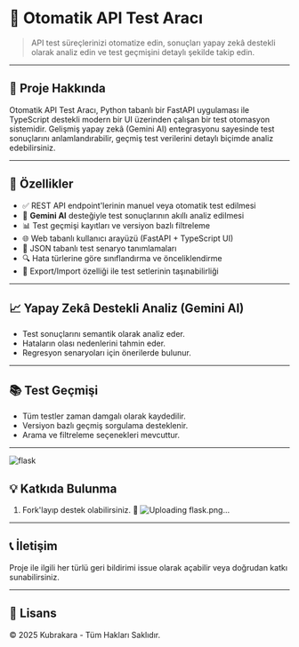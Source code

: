 
# 🧪 Otomatik API Test Aracı

> API test süreçlerinizi otomatize edin, sonuçları yapay zekâ destekli olarak analiz edin ve test geçmişini detaylı şekilde takip edin.

---

## 📌 Proje Hakkında

Otomatik API Test Aracı, Python tabanlı bir FastAPI uygulaması ile TypeScript destekli modern bir UI üzerinden çalışan bir test otomasyon sistemidir. Gelişmiş yapay zekâ (Gemini AI) entegrasyonu sayesinde test sonuçlarını anlamlandırabilir, geçmiş test verilerini detaylı biçimde analiz edebilirsiniz.

---

## 🚀 Özellikler

- ✅ REST API endpoint'lerinin manuel veya otomatik test edilmesi  
- 🤖 **Gemini AI** desteğiyle test sonuçlarının akıllı analiz edilmesi  
- 📊 Test geçmişi kayıtları ve versiyon bazlı filtreleme  
- 🌐 Web tabanlı kullanıcı arayüzü (FastAPI + TypeScript UI)  
- 📝 JSON tabanlı test senaryo tanımlamaları  
- 🔍 Hata türlerine göre sınıflandırma ve önceliklendirme  
- 📁 Export/Import özelliği ile test setlerinin taşınabilirliği  

---

## 📈 Yapay Zekâ Destekli Analiz (Gemini AI)

- Test sonuçlarını semantik olarak analiz eder.  
- Hataların olası nedenlerini tahmin eder.  
- Regresyon senaryoları için önerilerde bulunur.  

---

## 📚 Test Geçmişi

- Tüm testler zaman damgalı olarak kaydedilir.  
- Versiyon bazlı geçmiş sorgulama desteklenir.  
- Arama ve filtreleme seçenekleri mevcuttur.  

---
![flask](https://github.com/user-attachments/assets/41223d85-a2a6-47ee-996c-7f712c8bcdfd)


## 💡 Katkıda Bulunma

1. Fork'layıp destek olabilirsiniz. 📌
![Uploading flask.png…]()

---

## 📞 İletişim

Proje ile ilgili her türlü geri bildirimi issue olarak açabilir veya doğrudan katkı sunabilirsiniz.

---

## 📝 Lisans

© 2025 Kubrakara - Tüm Hakları Saklıdır.
